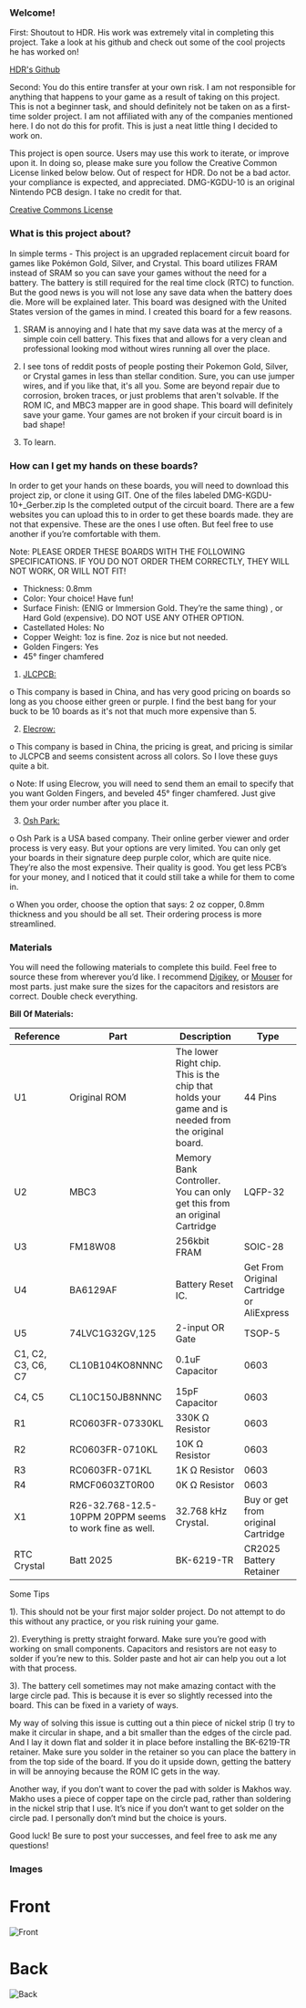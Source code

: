 
### Welcome!

First: Shoutout to HDR. His work was extremely vital in completing this project. Take a look at his github and check out some of the cool projects he has worked on!

[HDR's Github](https://github.com/HDR)

Second: You do this entire transfer at your own risk. I am not responsible for anything that happens to your game as a result of taking on this project. This is not a beginner task, and should definitely not be taken on as a first-time solder project.  I am not affiliated with any of the companies mentioned here. I do not do this for profit. This is just a neat little thing I decided to work on. 

This project is open source. Users may use this work to iterate, or improve upon it. In doing so, please make sure you follow the Creative Common License linked below below. Out of respect for HDR. Do not be a bad actor. your compliance is expected, and appreciated. DMG-KGDU-10 is an original Nintendo PCB design. I take no credit for that. 

[Creative Commons License](https://creativecommons.org/licenses/by-nc-sa/4.0/)


### What is this project about?


In simple terms - This project is an upgraded replacement circuit board for games like Pokémon Gold, Silver, and Crystal. This board utilizes FRAM instead of SRAM so you can save your games without the need for a battery. The battery is still required for the real time clock (RTC) to function. But the good news is you will not lose any save data when the battery does die. More will be explained later. This board was designed with the United States version of the games in mind. I created this board for a few reasons. 

1. SRAM is annoying and I hate that my save data was at the mercy of a simple coin cell battery. This fixes that and allows for a very clean and professional looking mod without wires running all over the place.

2. I see tons of reddit posts of people posting their Pokemon Gold, Silver, or Crystal games in less than stellar condition. Sure, you can use jumper wires, and if you like that, it's all you. Some are beyond repair due to corrosion, broken traces, or just problems that aren't solvable. If the ROM IC, and MBC3 mapper are in good shape. This board will definitely save your game. Your games are not broken if your circuit board is in bad shape!

3. To learn.


### How can I get my hands on these boards?

In order to get your hands on these boards, you will need to download this project zip, or clone it using GIT. One of the files labeled DMG-KGDU-10+_Gerber.zip Is the completed output of the circuit board. There are a few websites you can upload this to in order to get these boards made. they are not that expensive. These are the ones I use often. But feel free to use another if you’re comfortable with them. 




Note: PLEASE ORDER THESE BOARDS WITH THE FOLLOWING SPECIFICATIONS. IF YOU DO NOT ORDER THEM CORRECTLY, THEY WILL NOT WORK, OR WILL NOT FIT!

* Thickness: 0.8mm
* Color: Your choice! Have fun!
* Surface Finish: (ENIG or Immersion Gold. They’re the same thing) , or Hard Gold (expensive). DO NOT USE ANY OTHER OPTION. 
* Castellated Holes: No
* Copper Weight: 1oz is fine. 2oz is nice but not needed.
* Golden Fingers: Yes 
* 45° finger chamfered

1. [JLCPCB:](https://jlcpcb.com/)

o This company is based in China, and has very good pricing on boards so long as you choose either green or purple. I find the best bang for your buck to be 10 boards as it's not that much more expensive than 5.

2. [Elecrow:](https://www.elecrow.com/)

o This company is based in China, the pricing is great, and pricing is similar to JLCPCB and seems consistent across all colors. So I love these guys quite a bit. 

o Note: If using Elecrow, you will need to send them an email to specify that you want Golden Fingers, and beveled 45° finger chamfered. Just give them your order number after you place it. 


3. [Osh Park:](https://oshpark.com/shared_projects/EM2j1Td4)

o Osh Park is a USA based company. Their online gerber viewer and order process is very easy. But your options are very limited. You can only get your boards in their signature deep purple color, which are quite nice. They’re also the most expensive. Their quality is good. You get less PCB’s for your money, and I noticed that it could still take a while for them to come in.

o When you order, choose the option that says: 2 oz copper, 0.8mm thickness and you should be all set. Their ordering process is more streamlined. 

### Materials

You will need the following materials to complete this build. Feel free to source these from wherever you’d like. I recommend [Digikey](https://digikey.com), or [Mouser](https://mouser.com) for most parts. just make sure the sizes for the capacitors and resistors are correct. Double check everything. 


**Bill Of Materials:**

| Reference | Part | Description | Type |
|-|-|-|-|
| U1 | Original ROM | The lower Right chip. This is the chip that holds your game and is needed from the original board. | 44 Pins |
| U2 | MBC3 | Memory Bank Controller. You can only get this from an original Cartridge | LQFP-32 |
| U3 | FM18W08 | 256kbit FRAM | SOIC-28 |
| U4 | BA6129AF | Battery Reset IC. | Get From Original Cartridge or AliExpress | SOIC-8 |
| U5 | 74LVC1G32GV,125 | 2-input OR Gate | TSOP-5 |
| C1, C2, C3, C6, C7 | CL10B104KO8NNNC | 0.1uF Capacitor | 0603 |
| C4, C5 | CL10C150JB8NNNC | 15pF Capacitor | 0603 |
| R1 | RC0603FR-07330KL | 330K Ω Resistor | 0603 |
| R2 | RC0603FR-0710KL | 10K Ω Resistor | 0603 |
| R3 | RC0603FR-071KL | 1K Ω Resistor | 0603 |
| R4 | RMCF0603ZT0R00 | 0K Ω Resistor | 0603 |
| X1 | R26-32.768-12.5-10PPM 20PPM seems to work fine as well. | 32.768 kHz Crystal. | Buy or get from original Cartridge |
| RTC Crystal | Batt 2025 | BK-6219-TR | CR2025 Battery Retainer | Battery Retainer |


Some Tips

1). This should not be your first major solder project. Do not attempt to do this without any practice, or you risk ruining your game. 

2). Everything is pretty straight forward. Make sure you’re good with working on small components. Capacitors and resistors are not easy to solder if you’re new to this. Solder paste and hot air can help you out a lot with that process. 

3). The battery cell sometimes may not make amazing contact with the large circle pad. This is because it is ever so slightly recessed into the board. This can be fixed in a variety of ways. 

My way of solving this issue is cutting out a thin piece of nickel strip (I try to make it circular in shape, and a bit smaller than the edges of the circle pad. And I lay it down flat and solder it in place before installing the BK-6219-TR retainer. Make sure you solder in the retainer so you can place the battery in from the top side of the board. If you do it upside down, getting the battery in will be annoying because the ROM IC gets in the way. 

Another way, if you don’t want to cover the pad with solder is Makhos way. Makho uses a piece of copper tape on the circle pad, rather than soldering in the nickel strip that I use. It’s nice if you don’t want to get solder on the circle pad. I personally don’t mind but the choice is yours. 


Good luck! Be sure to post your successes, and feel free to ask me any questions!

### Images

# Front

![Front](https://github.com/LordxOsmosisx86/DMG-KGDU-10-Plus-FRAM-Upgraded-PCB/blob/main/Board_Front.png)

# Back

![Back](https://github.com/LordxOsmosisx86/DMG-KGDU-10-Plus-FRAM-Upgraded-PCB/blob/main/Board_Back.png)


